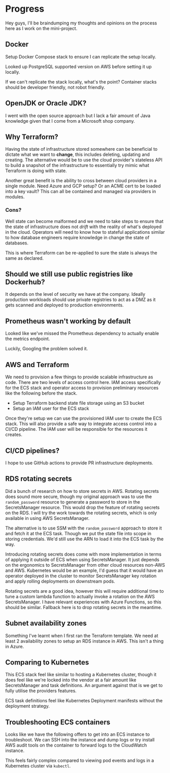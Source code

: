 # Progress

Hey guys, I'll be braindumping my thoughts and opinions on the process here as I work on the mini-project.

## Docker

Setup Docker Compose stack to ensure I can replicate the setup locally.

Looked up PostgreSQL supported version on AWS before setting it up locally.

If we can't replicate the stack locally, what's the point? Container stacks should be developer friendly, not robot friendly.

## OpenJDK or Oracle JDK?

I went with the open source approach but I lack a fair amount of Java knowledge given that I come from a Microsoft shop company.

## Why Terraform?

Having the state of infrastructure stored somewhere can be beneficial to dictate what we want to **change**, this includes deleting, updating and creating. The alternative would be to use the cloud provider's stateless API to build a snapshot of the infrastructure to essentially try mimic what Terraform is doing with state.

Another great benefit is the ability to cross between cloud providers in a single module. Need Azure and GCP setup? Or an ACME cert to be loaded into a key vault? This can all be contained and managed via providers in modules.

### Cons?

Well state can become malformed and we need to take steps to ensure that the state of infrastructure does not *drift* with the reality of what's deployed in the cloud. Operators will need to know how to stateful applications similar to how database engineers require knowledge in change the state of databases.

This is where Terraform can be re-applied to sure the state is always the same as declared.

## Should we still use public registries like Dockerhub?

It depends on the level of security we have at the company. Ideally production workloads should use private registries to act as a DMZ as it gets scanned and deployed to production environments.

## Prometheus wasn't working by default

Looked like we've missed the Prometheus dependency to actually enable the metrics endpoint.

Luckily, Googling the problem solved it.

## AWS and Terraform

We need to provision a few things to provide scalable infrastructure as code. There are two levels of access control here. IAM access specifically for the ECS stack and operator access to provision preliminary resources like the following before the stack.

- Setup Terraform backend state file storage using an S3 bucket
- Setup an IAM user for the ECS stack

Once they're setup we can use the provisioned IAM user to create the ECS stack. This will also provide a safe way to integrate access control into a CI/CD pipeline. The IAM user will be responsible for the resources it creates.

## CI/CD pipelines?

I hope to use GitHub actions to provide PR infrastructure deployments.

## RDS rotating secrets

Did a bunch of research on how to store secrets in AWS. Rotating secrets does sound more secure, though my original approach was to use the `random_password` resource to generate a password to store in the SecretsManager resource. This would drop the feature of rotating secrets on the RDS. I will try the work towards the rotating secrets, which is only available in using AWS SecretsManager.

The alternative is to use SSM with the `random_password` approach to store it and fetch it at the ECS task. Though we put the state file into scope in storing credentials. We'd still use the ARN to load it into the ECS task by the way.

Introducing rotating secrets does come with more implementation in terms of applying it outside of ECS when using SecretsManager. It just depends on the ergonomics to SecretsManager from other cloud resources non-AWS and AWS. Kubernetes would be an example, I'd guess that it would have an operator deployed in the cluster to monitor SecretsManager key rotation and apply rolling deployments on downstream pods.

Rotating secrets are a good idea, however this will require additional time to tune a custom lambda function to actually invoke a rotation on the AWS SecretsManager. I have relevant experiences with Azure Functions, so this should be similar. Fallback here is to drop rotating secrets in the meantime.

## Subnet availability zones

Something I've learnt when I first ran the Terraform template. We need at least 2 availability zones to setup an RDS instance in AWS. This isn't a thing in Azure.

## Comparing to Kubernetes

This ECS stack feel like similar to hosting a Kubernetes cluster, though it does feel like we're locked into the vendor at a fair amount like SecretsManager and task definitions. An argument against that is we get to fully utilise the providers features.

ECS task definitions feel like Kubernetes Deployment manifests without the deployment strategy.

## Troubleshooting ECS containers

Looks like we have the following offers to get into an ECS instance to troubleshoot. We can SSH into the instance and dump logs or try install AWS audit tools on the container to forward logs to the CloudWatch instance.

This feels fairly complex compared to viewing pod events and logs in a Kubernetes cluster via `kubectl`.
